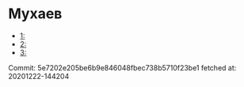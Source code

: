 # Мухаев
- [1: ](1.md)
- [2: ](2.md)
- [3: ](3.md)

Commit: 5e7202e205be6b9e846048fbec738b5710f23be1
 fetched at: 20201222-144204
